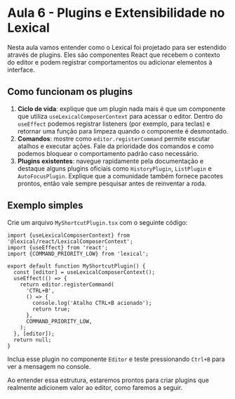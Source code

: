 # Aula 6 - Plugins e Extensibilidade no Lexical

Nesta aula vamos entender como o Lexical foi projetado para ser estendido através de plugins. Eles são componentes React que recebem o contexto do editor e podem registrar comportamentos ou adicionar elementos à interface.

## Como funcionam os plugins
1. **Ciclo de vida**: explique que um plugin nada mais é que um componente que utiliza `useLexicalComposerContext` para acessar o editor. Dentro do `useEffect` podemos registrar listeners (por exemplo, para teclas) e retornar uma função para limpeza quando o componente é desmontado.
2. **Comandos**: mostre como `editor.registerCommand` permite escutar atalhos e executar ações. Fale da prioridade dos comandos e como podemos bloquear o comportamento padrão caso necessário.
3. **Plugins existentes**: navegue rapidamente pela documentação e destaque alguns plugins oficiais como `HistoryPlugin`, `ListPlugin` e `AutoFocusPlugin`. Explique que a comunidade também fornece pacotes prontos, então vale sempre pesquisar antes de reinventar a roda.

## Exemplo simples
Crie um arquivo `MyShortcutPlugin.tsx` com o seguinte código:
```tsx
import {useLexicalComposerContext} from '@lexical/react/LexicalComposerContext';
import {useEffect} from 'react';
import {COMMAND_PRIORITY_LOW} from 'lexical';

export default function MyShortcutPlugin() {
  const [editor] = useLexicalComposerContext();
  useEffect(() => {
    return editor.registerCommand(
      'CTRL+B',
      () => {
        console.log('Atalho CTRL+B acionado');
        return true;
      },
      COMMAND_PRIORITY_LOW,
    );
  }, [editor]);
  return null;
}
```
Inclua esse plugin no componente `Editor` e teste pressionando `Ctrl+B` para ver a mensagem no console.

Ao entender essa estrutura, estaremos prontos para criar plugins que realmente adicionem valor ao editor, como faremos a seguir.
